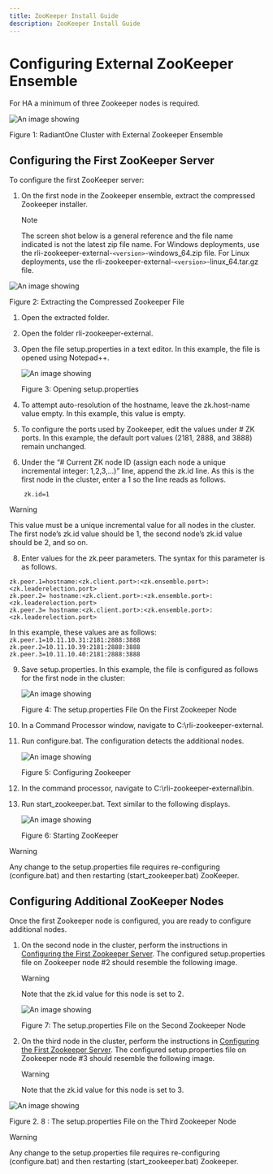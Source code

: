 ```yaml
---
title: ZooKeeper Install Guide
description: ZooKeeper Install Guide
---
```


# Configuring External ZooKeeper Ensemble

For HA a minimum of three Zookeeper nodes is required.

![An image showing ](Media/Image2.1.jpg)

Figure 1: RadiantOne Cluster with External Zookeeper Ensemble

## Configuring the First ZooKeeper Server

To configure the first ZooKeeper server:

1. On the first node in the Zookeeper ensemble, extract the compressed Zookeeper installer.

   >[!note]
    >The screen shot below is a general reference and the file name indicated is not the latest zip file name. For Windows deployments, use the rli-zookeeper-external-`<version>`-windows_64.zip file. For Linux deployments, use the rli-zookeeper-external-`<version>`-linux_64.tar.gz file.

![An image showing ](Media/Image2.2.jpg)

Figure 2: Extracting the Compressed Zookeeper File

1. Open the extracted folder.
2. Open the folder rli-zookeeper-external.
3. Open the file setup.properties in a text editor. In this example, the file is opened using Notepad++.

    ![An image showing ](Media/Image2.3.jpg)

    Figure 3: Opening setup.properties

5. To attempt auto-resolution of the hostname, leave the zk.host-name value empty. In this example, this value is empty.
6. To configure the ports used by Zookeeper, edit the values under # ZK ports. In this example, the default port values (2181, 2888, and 3888) remain unchanged.
7. Under the “# Current ZK node ID (assign each node a unique incremental integer: 1,2,3,...)” line, append the zk.id line. As this is the first node in the cluster, enter a 1 so the line reads as follows.

`    zk.id=1`

>[!warning]
>This value must be a unique incremental value for all nodes in the cluster. The first node’s zk.id value should be 1, the second node’s zk.id value should be 2, and so on.

8. Enter values for the zk.peer parameters. The syntax for this parameter is as follows.

`zk.peer.1=hostname:<zk.client.port>:<zk.ensemble.port>:<zk.leaderelection.port>`
<br> `zk.peer.2= hostname:<zk.client.port>:<zk.ensemble.port>:<zk.leaderelection.port>`
<br> `zk.peer.3= hostname:<zk.client.port>:<zk.ensemble.port>:<zk.leaderelection.port>`

In this example, these values are as follows:
`zk.peer.1=10.11.10.31:2181:2888:3888`
<br> `zk.peer.2=10.11.10.39:2181:2888:3888`
<br> `zk.peer.3=10.11.10.40:2181:2888:3888`

9. Save setup.properties. In this example, the file is configured as follows for the first node in the cluster:

    ![An image showing ](Media/Image2.4.jpg)

    Figure 4: The setup.properties File On the First Zookeeper Node

10. In a Command Processor window, navigate to C:\rli-zookeeper-external.
11. Run configure.bat. The configuration detects the additional nodes.

    ![An image showing ](Media/Image2.5.jpg)

    Figure 5: Configuring Zookeeper

12. In the command processor, navigate to C:\rli-zookeeper-external\bin.
13. Run start_zookeeper.bat. Text similar to the following displays.

    ![An image showing ](Media/Image2.6.jpg)

    Figure 6: Starting ZooKeeper

>[!warning]
>Any change to the setup.properties file requires re-configuring (configure.bat) and then restarting (start_zookeeper.bat) ZooKeeper.

## Configuring Additional ZooKeeper Nodes

Once the first Zookeeper node is configured, you are ready to configure additional nodes.

1. On the second node in the cluster, perform the instructions in [Configuring the First Zookeeper Server](#configuring-the-first-zookeeper-server). The configured setup.properties file on Zookeeper node #2 should resemble the following image.
 
    >[!warning]
    >Note that the zk.id value for this node is set to 2.

    ![An image showing ](Media/Image2.7.jpg)

    Figure 7: The setup.properties File on the Second Zookeeper Node

2. On the third node in the cluster, perform the instructions in [Configuring the First Zookeeper Server](#configuring-the-first-zookeeper-server). The configured setup.properties file on Zookeeper node #3 should resemble the following image.

    >[!warning]
    > Note that the zk.id value for this node is set to 3.

![An image showing ](Media/Image2.8.jpg)

Figure 2. 8 : The setup.properties File on the Third Zookeeper Node

>[!warning]
>Any change to the setup.properties file requires re-configuring (configure.bat) and then restarting (start_zookeeper.bat) Zookeeper.
